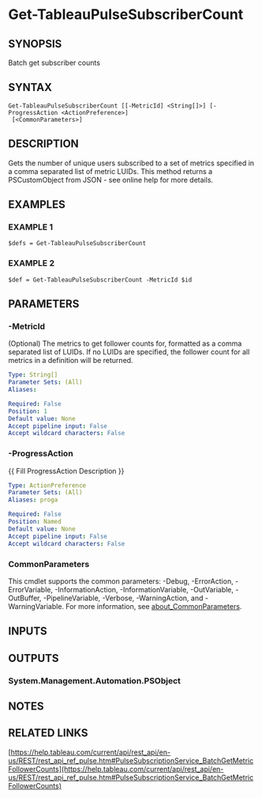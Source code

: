 # Get-TableauPulseSubscriberCount

## SYNOPSIS
Batch get subscriber counts

## SYNTAX

```
Get-TableauPulseSubscriberCount [[-MetricId] <String[]>] [-ProgressAction <ActionPreference>]
 [<CommonParameters>]
```

## DESCRIPTION
Gets the number of unique users subscribed to a set of metrics specified in a comma separated list of metric LUIDs.
This method returns a PSCustomObject from JSON - see online help for more details.

## EXAMPLES

### EXAMPLE 1
```
$defs = Get-TableauPulseSubscriberCount
```

### EXAMPLE 2
```
$def = Get-TableauPulseSubscriberCount -MetricId $id
```

## PARAMETERS

### -MetricId
(Optional) The metrics to get follower counts for, formatted as a comma separated list of LUIDs.
If no LUIDs are specified, the follower count for all metrics in a definition will be returned.

```yaml
Type: String[]
Parameter Sets: (All)
Aliases:

Required: False
Position: 1
Default value: None
Accept pipeline input: False
Accept wildcard characters: False
```

### -ProgressAction
{{ Fill ProgressAction Description }}

```yaml
Type: ActionPreference
Parameter Sets: (All)
Aliases: proga

Required: False
Position: Named
Default value: None
Accept pipeline input: False
Accept wildcard characters: False
```

### CommonParameters
This cmdlet supports the common parameters: -Debug, -ErrorAction, -ErrorVariable, -InformationAction, -InformationVariable, -OutVariable, -OutBuffer, -PipelineVariable, -Verbose, -WarningAction, and -WarningVariable. For more information, see [about_CommonParameters](http://go.microsoft.com/fwlink/?LinkID=113216).

## INPUTS

## OUTPUTS

### System.Management.Automation.PSObject
## NOTES

## RELATED LINKS

[https://help.tableau.com/current/api/rest_api/en-us/REST/rest_api_ref_pulse.htm#PulseSubscriptionService_BatchGetMetricFollowerCounts](https://help.tableau.com/current/api/rest_api/en-us/REST/rest_api_ref_pulse.htm#PulseSubscriptionService_BatchGetMetricFollowerCounts)

